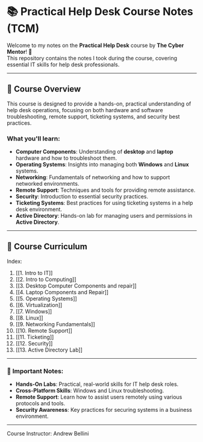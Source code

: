 # 📚 **Practical Help Desk Course Notes** (TCM)

Welcome to my notes on the **Practical Help Desk** course by **The Cyber Mentor**! 🚀  
This repository contains the notes I took during the course, covering essential IT skills for help desk professionals.

---

## 📑 **Course Overview**

This course is designed to provide a hands-on, practical understanding of help desk operations, focusing on both hardware and software troubleshooting, remote support, ticketing systems, and security best practices.

### **What you'll learn:**
- **Computer Components**: Understanding of **desktop** and **laptop** hardware and how to troubleshoot them.
- **Operating Systems**: Insights into managing both **Windows** and **Linux** systems.
- **Networking**: Fundamentals of networking and how to support networked environments.
- **Remote Support**: Techniques and tools for providing remote assistance.
- **Security**: Introduction to essential security practices.
- **Ticketing Systems**: Best practices for using ticketing systems in a help desk environment.
- **Active Directory**: Hands-on lab for managing users and permissions in **Active Directory**.

---

## 📑 **Course Curriculum**

Index: 
1. [[1. Intro to IT]]
2. [[2. Intro to Computing]]
3. [[3. Desktop Computer Components and repair]]
4. [[4. Laptop Components and Repair]]
5. [[5. Operating Systems]]
6. [[6. Virtualization]]
7. [[7. Windows]]
8. [[8. Linux]]
9. [[9. Networking Fundamentals]]
10. [[10. Remote Support]]
11. [[11. Ticketing]]
12. [[12. Security]]
13. [[13. Active Directory Lab]]


---

### 📝 **Important Notes:**
- **Hands-On Labs**: Practical, real-world skills for IT help desk roles.
- **Cross-Platform Skills**: Windows and Linux troubleshooting.
- **Remote Support**: Learn how to assist users remotely using various protocols and tools.
- **Security Awareness**: Key practices for securing systems in a business environment.

---

Course Instructor: Andrew Bellini




